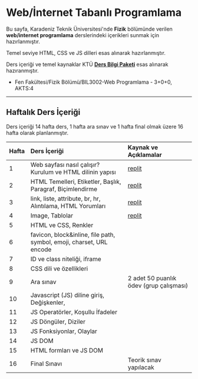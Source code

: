 # Web/İnternet Tabanlı Programlama


Bu sayfa, Karadeniz Teknik Üniversitesi'nde **Fizik** bölümünde verilen **web/internet programlama** derslerindeki içerikleri sunmak için hazırlanmıştır.

Temel seviye HTML, CSS ve JS dilleri esas alınarak hazırlanmıştır.

Ders içeriği ve temel kaynaklar KTÜ [**Ders Bilgi Paketi**][bilgi-paketi] esas alınarak hazıranmıştır.
* Fen Fakültesi/Fizik Bölümü/BIL3002-Web Programlama - 3+0+0, AKTS:4
---


## Haftalık Ders İçeriği
Ders içeriği 14 hafta ders, 1 hafta ara sınav ve 1 hafta final olmak üzere 16 hafta olarak planlanmıştır.

| Hafta | Ders İçeriği                                       | Kaynak ve Açıklamalar   |
| :--   | :--                                                  | :--    |
| 1     | Web sayfası nasıl çalışır? Kurulum ve HTML dilinin yapısı   | [replit][repl01] |
| 2     | HTML Temelleri, Etiketler, Başlık, Paragraf, Biçimlendirme  | [replit][repl02] |
| 3     | link, liste, attribute, br, hr, Alıntılama, HTML Yorumları  | [replit][repl03] |
| 4     | Image, Tablolar | [replit][repl04]  |
| 5     | HTML ve CSS, Renkler   |   |
| 6     | favicon, block&inline, file path, symbol, emoji, charset, URL encode  |  |
| 7     | ID ve class niteliği, iframe        |   |
| 8     | CSS dili ve özellikleri |  |
| 9     | Ara sınav                                                     | 2 adet 50 puanlık ödev (grup çalışması) |
| 10    | Javascript (JS) diline giriş, Değişkenler,  |  |
| 11    | JS Operatörler, Koşullu İfadeler | |
| 12    | JS  Döngüler, Diziler |   |
| 13    | JS Fonksiyonlar, Olaylar  |   |
| 14    | JS DOM   |   |
| 15    | HTML formları ve JS DOM |   |
| 16    | Final Sınavı                                                  | Teorik sınav yapılacak  |


[bilgi-paketi]: http://www.katalog.ktu.edu.tr/DersBilgiPaketi/course.aspx?pid=14&lang=1&dbid=566282
[repl01]: https://replit.com/@ZaferYavuz2/22b-fizik-wp01
[repl02]: https://replit.com/@ZaferYavuz2/22b-fizik-wp02
[repl03]: https://replit.com/@ZaferYavuz2/22b-fizik-wp03
[repl04]: https://replit.com/@ZaferYavuz2/22b-fizik-wp04